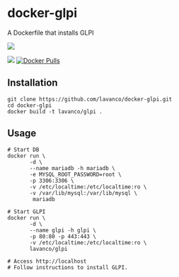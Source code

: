 # docker-glpi
A Dockerfile that installs GLPI

[![](https://glpi-project.org/wp-content/uploads/2017/03/logo-glpi-bleu-1.png)](https://glpi-project.org/) 

[![](https://images.microbadger.com/badges/image/lavanco/glpi.svg)](https://microbadger.com/images/lavanco/glpi) [![Docker Pulls](https://img.shields.io/docker/pulls/lavanco/glpi.svg)](https://hub.docker.com/r/lavanco/glpi/)

## Installation

```
git clone https://github.com/lavanco/docker-glpi.git
cd docker-glpi
docker build -t lavanco/glpi .
```

## Usage

```
# Start DB
docker run \
       -d \
       --name mariadb -h mariadb \
       -e MYSQL_ROOT_PASSWORD=root \
       -p 3306:3306 \
       -v /etc/localtime:/etc/localtime:ro \
       -v /var/lib/mysql:/var/lib/mysql \
        mariadb

# Start GLPI
docker run \
       -d \
       --name glpi -h glpi \
       -p 80:80 -p 443:443 \
       -v /etc/localtime:/etc/localtime:ro \
       lavanco/glpi

# Access http://localhost
# Follow instructions to install GLPI.
```
